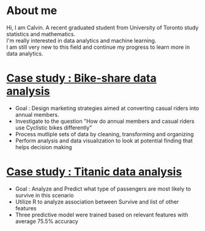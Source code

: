 # About me

Hi, I am Calvin. A recent graduated student from University of Toronto study statistics and mathematics.<br/>
I'm really interested in data analytics and machine learning. <br/>
I am still very new to this field and continue my progress to learn more in data analytics.

# [Case study : Bike-share data analysis](https://github.com/CaIvin-Chiu/Bike-share-data-analysis)
* Goal : Design marketing strategies aimed at converting casual riders into annual members.
* Investigate to the question "How do annual members and casual riders use Cyclistic bikes differently"
* Process mutliple sets of data by cleaning, transforming and organizing
* Perform analysis and data visualization to look at potential finding that helps decision making

# [Case study : Titanic data analysis](https://github.com/CaIvin-Chiu/Titanic_Project)
* Goal : Analyze and Predict what type of passengers are most likely to survive in this scenario
* Utilize R to analyze association between Survive and list of other features
* Three predictive model were trained based on relevant features with average 75.5% accuracy
